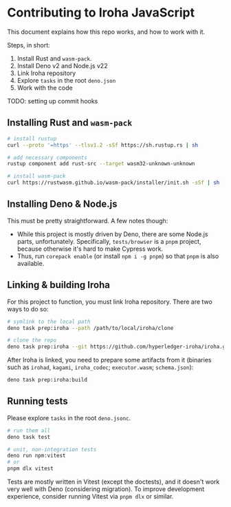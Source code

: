 # Contributing to Iroha JavaScript

This document explains how this repo works, and how to work with it.

Steps, in short:

1. Install Rust and `wasm-pack`.
2. Install Deno v2 and Node.js v22
3. Link Iroha repository
4. Explore `tasks` in the root `deno.json`
5. Work with the code

TODO: setting up commit hooks

## Installing Rust and `wasm-pack`

```sh
# install rustup
curl --proto '=https' --tlsv1.2 -sSf https://sh.rustup.rs | sh

# add necessary components
rustup component add rust-src --target wasm32-unknown-unknown

# install wasm-pack
curl https://rustwasm.github.io/wasm-pack/installer/init.sh -sSf | sh
```

## Installing Deno & Node.js

This must be pretty straightforward. A few notes though:

- While this project is mostly driven by Deno, there are some Node.js parts, unfortunately. Specifically,
  `tests/browser` is a `pnpm` project, because otherwise it's hard to make Cypress work.
- Thus, run `corepack enable` (or install `npm i -g pnpm`) so that `pnpm` is also available.

## Linking & building Iroha

For this project to function, you must link Iroha repository. There are two ways to do so:

```sh
# symlink to the local path
deno task prep:iroha --path /path/to/local/iroha/clone
```

```sh
# clone the repo
deno task prep:iroha --git https://github.com/hyperledger-iroha/iroha.git --rev v2.0.0-rc.1.0
```

After Iroha is linked, you need to prepare some artifacts from it (binaries such as `irohad`, `kagami`, `iroha_codec`;
`executor.wasm`; `schema.json`):

```sh
deno task prep:iroha:build
```

## Running tests

Please explore `tasks` in the root `deno.jsonc`.

```sh
# run them all
deno task test

# unit, non-integration tests
deno run npm:vitest
# or
pnpm dlx vitest
```

Tests are mostly written in Vitest (except the doctests), and it doesn't work very well with Deno (considering
migration). To improve development experience, consider running Vitest via `pnpm dlx` or similar.
